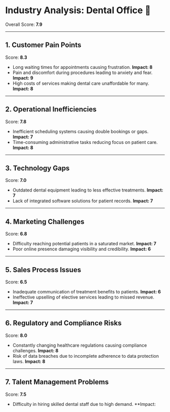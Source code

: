 # Industry Analysis: Dental Office 🦷

Overall Score: **7.9**

---

## 1. Customer Pain Points

Score: **8.3**

- Long waiting times for appointments causing frustration. **Impact: 8**
- Pain and discomfort during procedures leading to anxiety and fear. **Impact: 9**
- High costs of services making dental care unaffordable for many. **Impact: 8**

---

## 2. Operational Inefficiencies

Score: **7.8**

- Inefficient scheduling systems causing double bookings or gaps. **Impact: 7**
- Time-consuming administrative tasks reducing focus on patient care. **Impact: 8**

---

## 3. Technology Gaps

Score: **7.0**

- Outdated dental equipment leading to less effective treatments. **Impact: 7**
- Lack of integrated software solutions for patient records. **Impact: 7**

---

## 4. Marketing Challenges

Score: **6.8**

- Difficulty reaching potential patients in a saturated market. **Impact: 7**
- Poor online presence damaging visibility and credibility. **Impact: 6**

---

## 5. Sales Process Issues

Score: **6.5**

- Inadequate communication of treatment benefits to patients. **Impact: 6**
- Ineffective upselling of elective services leading to missed revenue. **Impact: 7**

---

## 6. Regulatory and Compliance Risks

Score: **8.0**

- Constantly changing healthcare regulations causing compliance challenges. **Impact: 8**
- Risk of data breaches due to incomplete adherence to data protection laws. **Impact: 8**

---

## 7. Talent Management Problems

Score: **7.5**

- Difficulty in hiring skilled dental staff due to high demand. **Impact: 